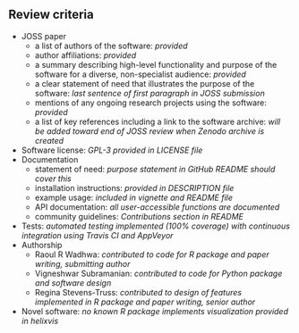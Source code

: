 ## Review criteria

* JOSS paper
	- a list of authors of the software: *provided*
	- author affiliations: *provided*
	- a summary describing high-level functionality and purpose of the software for a diverse, non-specialist audience: *provided*
	- a clear statement of need that illustrates the purpose of the software: *last sentence of first paragraph in JOSS submission*
	- mentions of any ongoing research projects using the software: *provided*
	- a list of key references including a link to the software archive: *will be added toward end of JOSS review when Zenodo archive is created*
* Software license: *GPL-3 provided in LICENSE file*
* Documentation
	- statement of need: *purpose statement in GitHub README should cover this*
	- installation instructions: *provided in DESCRIPTION file*
	- example usage: *included in vignette and README file*
	- API documentation: *all user-accessible functions are documented*
	- community guidelines: *Contributions section in README*
* Tests: *automated testing implemented (100% coverage) with continuous integration using Travis CI and AppVeyor*
* Authorship
	- Raoul R Wadhwa: *contributed to code for R package and paper writing, submitting author*
	- Vigneshwar Subramanian: *contributed to code for Python package and software design*
	- Regina Stevens-Truss: *contributed to design of features implemented in R package and paper writing, senior author*
* Novel software: *no known R package implements visualization provided in helixvis*
